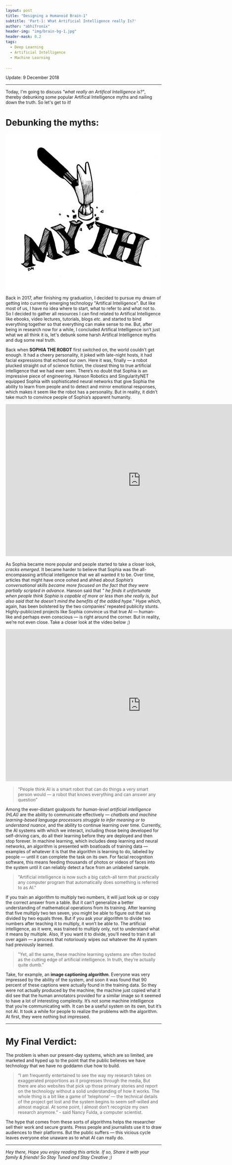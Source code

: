 ```yaml
---
layout: post
title: "Designing a Humanoid Brain-1"
subtitle: 'Part-1: What Artificial Intelligence really Is?'
author: "abhiTronix"
header-img: "img/brain-bg-1.jpg"
header-mask: 0.2
tags:
  - Deep Learning
  - Artificial Intelligence
  - Machine Learning
  
---
```


Update: 9 December 2018

---

Today, I'm going to discuss *"what really an Artifical Intelligence is?"*, thereby debunking some popular Artifical Intelligence myths and nailing down the truth. So let's get to it!

# Debunking the myths:

![](/img/in-post/manav/brain-1.jpg)

Back in 2017, after finishing my graduation, I decided to pursue my dream of getting into currently emerging technology "Artifical Intelligence". But like most of us, I have no idea where to start, what to refer to and what not to. So I decided to gather all resources I can find related to Artifical Intelligence like ebooks, video lectures, tutorials, blogs *etc.* and started to bind everything together so that everything can make sense to me. But, after being in research now for a while, I concluded Artifical Intelligence isn't just what we all think it is, let's debunk some harsh Artifical Intelligence myths and dug some real truth. 


Back when **SOPHIA THE ROBOT** first switched on, the world couldn’t get enough. It had a cheery personality, it joked with late-night hosts, it had facial expressions that echoed our own. Here it was, finally — a robot plucked straight out of science fiction, the closest thing to true artificial intelligence that we had ever seen. There’s no doubt that Sophia is an impressive piece of engineering. Hanson Robotics and SingularityNET equipped Sophia with sophisticated neural networks that give Sophia the ability to learn from people and to detect and mirror emotional responses, which makes it seem like the robot has a personality. But in reality, it didn’t take much to convince people of Sophia’s apparent humanity.

<iframe width="871" height="490" src="https://www.youtube.com/embed/ZQrKFAAlxO4" frameborder="0" allow="accelerometer; autoplay; encrypted-media; gyroscope; picture-in-picture" allowfullscreen></iframe>

As Sophia became more popular and people started to take a closer look, *cracks emerged*. It became harder to believe that Sophia was the all-encompassing artificial intelligence that we all wanted it to be. Over time, articles that might have once oohed and ahhed about *Sophia’s conversational skills became more focused on the fact that they were partially scripted in advance*. Hanson said that *" he finds it unfortunate when people think Sophia is capable of more or less than she really is, but also said that he doesn’t mind the benefits of the added hype."*  Hype which, again, has been bolstered by the two companies’ repeated publicity stunts. Highly-publicized projects like Sophia convince us that true AI — human-like and perhaps even conscious — is right around the corner. But in reality, we’re not even close. Take a closer look at the video below ;)

<iframe width="871" height="490" src="https://www.youtube.com/embed/7fnCQC7bLs0" frameborder="0" allow="accelerometer; autoplay; encrypted-media; gyroscope; picture-in-picture" allowfullscreen></iframe>

> “People think AI is a smart robot that can do things a very smart person would — a robot that knows everything and can answer any question” 

Among the ever-distant goalposts for *human-level artificial intelligence (HLAI)* are the ability to communicate effectively — *chatbots and machine learning-based language processors struggle to infer meaning or to understand nuance*, and the ability to continue learning over time. Currently, the AI systems with which we interact, including those being developed for self-driving cars, do all their learning before they are deployed and then stop forever. In machine learning, which includes deep learning and neural networks, an algorithm is presented with boatloads of training data — examples of whatever it is that the algorithm is learning to do, labeled by people — until it can complete the task on its own. For facial recognition software, this means feeding thousands of photos or videos of faces into the system until it can reliably detect a face from an unlabeled sample.

> "Artificial intelligence is now such a big catch-all term that practically any computer program that automatically does something is referred to as AI."

If you train an algorithm to multiply two numbers, it will just look up or copy the correct answer from a table. But it can’t generalize a better understanding of mathematical operations from its training. After learning that five multiply two ten seven, you might be able to figure out that six divided by two equals three. But if you ask your algorithm to divide two numbers after teaching it to multiply, it won’t be able to. The artificial intelligence, as it were, was trained to multiply only, not to understand what it means by multiple. Also, If you want it to divide, you’ll need to train it all over again — a process that notoriously wipes out whatever the AI system had previously learned. 


> "Yet, all the same, these machine learning systems are often touted as the cutting edge of artificial intelligence. In truth, they’re actually quite dumb."

Take, for example, an **image captioning algorithm**. Everyone was very impressed by the ability of the system, and soon it was found that 90 percent of these captions were actually found in the training data. So they were not actually produced by the machine; the machine just copied what it did see that the human annotators provided for a similar image so it seemed to have a lot of interesting complexity. It’s not some machine intelligence that you’re communicating with. It can be a useful system on its own, but it’s not AI. It took a while for people to realize the problems with the algorithm. At first, they were nothing but impressed.

---

# My Final Verdict: 
The problem is when our present-day systems, which are so limited, are marketed and hyped up to the point that the public believes we have technology that we have no goddamn clue how to build.

> “I am frequently entertained to see the way my research takes on exaggerated proportions as it progresses through the media, But there are also websites that pick up those primary stories and report on the technology without a solid understanding of how it works. The whole thing is a bit like a game of ‘telephone’ — the technical details of the project get lost and the system begins to seem self-willed and almost magical. At some point, I almost don’t recognize my own research anymore.” - said Nancy Fulda, a computer scientist.

The hype that comes from these sorts of algorithms helps the researcher sell their work and secure grants. Press people and journalists use it to draw audiences to their platforms. But the public suffers — this vicious cycle leaves everyone else unaware as to what AI can really do.

---

*Hey there, Hope you enjoy reading this article. If so, Share it with your family & friends! So Stay Tuned and Stay Creative ;)*